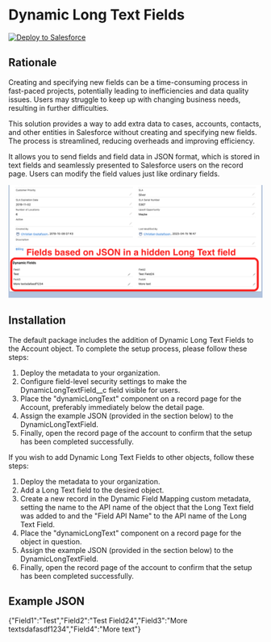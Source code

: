 # Dynamic Long Text Fields

<a href="https://githubsfdeploy.herokuapp.com?owner=chgustaf&amp;repo=dynamic-long-text">
<img src="https://raw.githubusercontent.com/afawcett/githubsfdeploy/master/src/main/webapp/resources/img/deploy.png" alt="Deploy to Salesforce" />
</a>

## Rationale
Creating and specifying new fields can be a time-consuming process in fast-paced projects, potentially leading to inefficiencies and data quality issues. Users may struggle to keep up with changing business needs, resulting in further difficulties.

This solution provides a way to add extra data to cases, accounts, contacts, and other entities in Salesforce without creating and specifying new fields. The process is streamlined, reducing overheads and improving efficiency.

It allows you to send fields and field data in JSON format, which is stored in text fields and seamlessly presented to Salesforce users on the record page. Users can modify the field values just like ordinary fields.

![Alt text](/dynamicFieldsExample.png?raw=true "Dynamic Fields Example")

## Installation
The default package includes the addition of Dynamic Long Text Fields to the Account object. To complete the setup process, please follow these steps:

1. Deploy the metadata to your organization.
2. Configure field-level security settings to make the DynamicLongTextField__c field visible for users.
3. Place the "dynamicLongText" component on a record page for the Account, preferably immediately below the detail page.
4. Assign the example JSON (provided in the section below) to the DynamicLongTextField.
5. Finally, open the record page of the account to confirm that the setup has been completed successfully.

If you wish to add Dynamic Long Text Fields to other objects, follow these steps:

1. Deploy the metadata to your organization.
2. Add a Long Text field to the desired object.
3. Create a new record in the Dynamic Field Mapping custom metadata, setting the name to the API name of the object that the Long Text field was added to and the "Field API Name" to the API name of the Long Text Field.
4. Place the "dynamicLongText" component on a record page for the object in question.
5. Assign the example JSON (provided in the section below) to the DynamicLongTextField.
6. Finally, open the record page of the account to confirm that the setup has been completed successfully.

## Example JSON
{"Field1":"Test","Field2":"Test Field24","Field3":"More textsdafasdf1234","Field4":"More text"}
